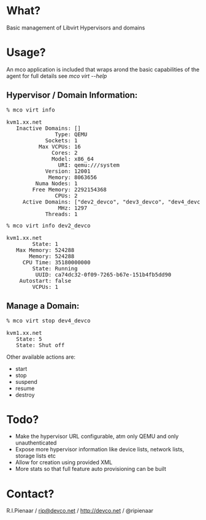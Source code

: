 What?
=====

Basic management of Libvirt Hypervisors and domains

Usage?
======

An mco application is included that wraps arond the basic capabilities of the agent
for full details see _mco virt --help_

Hypervisor / Domain Information:
-----------------------
<pre>
% mco virt info

kvm1.xx.net
   Inactive Domains: []
               Type: QEMU
            Sockets: 1
          Max VCPUs: 16
              Cores: 2
              Model: x86_64
                URI: qemu:///system
            Version: 12001
             Memory: 8063656
         Numa Nodes: 1
        Free Memory: 2292154368
               CPUs: 2
     Active Domains: ["dev2_devco", "dev3_devco", "dev4_devco", "dev5_devco"]
                MHz: 1297
            Threads: 1
</pre>

<pre>
% mco virt info dev2_devco

kvm1.xx.net
        State: 1
   Max Memory: 524288
       Memory: 524288
     CPU Time: 35180000000
        State: Running
         UUID: ca74dc32-0f09-7265-b67e-151b4fb5dd90
    Autostart: false
        VCPUs: 1
</pre>

Manage a Domain:
----------------

<pre>
% mco virt stop dev4_devco

kvm1.xx.net
   State: 5
   State: Shut off
</pre>

Other available actions are:

 * start
 * stop
 * suspend
 * resume
 * destroy

Todo?
====

 * Make the hypervisor URL configurable, atm only QEMU and only unauthenticated
 * Expose more hypervisor information like device lists, network lists, storage lists etc
 * Allow for creation using provided XML
 * More stats so that full feature auto provisioning can be built

Contact?
========

R.I.Pienaar / rip@devco.net / http://devco.net / @ripienaar
